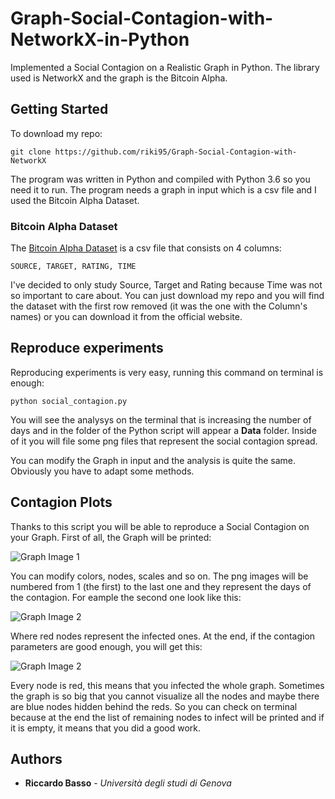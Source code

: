 # Graph-Social-Contagion-with-NetworkX-in-Python
Implemented a Social Contagion on a Realistic Graph in Python. The library used is NetworkX and the graph is the Bitcoin Alpha.

## Getting Started

To download my repo:

```
git clone https://github.com/riki95/Graph-Social-Contagion-with-NetworkX
```

The program was written in Python and compiled with Python 3.6 so you need it to run.
The program needs a graph in input which is a csv file and I used the Bitcoin Alpha Dataset.

### Bitcoin Alpha Dataset

The [Bitcoin Alpha Dataset](https://snap.stanford.edu/data/soc-sign-bitcoin-alpha.html) is a csv file that consists on 4 columns:
```
SOURCE, TARGET, RATING, TIME
```

I've decided to only study Source, Target and Rating because Time was not so important to care about.
You can just download my repo and you will find the dataset with the first row removed (it was the one with the Column's names) or you can download it from the official website.

## Reproduce experiments

Reproducing experiments is very easy, running this command on terminal is enough:

```
python social_contagion.py
```
You will see the analysys on the terminal that is increasing the number of days and in the folder of the Python script will appear a **Data** folder. Inside of it you will file some png files that represent the social contagion spread.

You can modify the Graph in input and the analysis is quite the same. Obviously you have to adapt some methods. 

## Contagion Plots

Thanks to this script you will be able to reproduce a Social Contagion on your Graph. First of all, the Graph will be printed:

![Graph Image 1](https://i.imgur.com/72EXAqG.png)

You can modify colors, nodes, scales and so on. The png images will be numbered from 1 (the first) to the last one and they represent the days of the contagion. For eample the second one look like this:

![Graph Image 2](https://i.imgur.com/iEAn7r7.jpg)

Where red nodes represent the infected ones. At the end, if the contagion parameters are good enough, you will get this:

![Graph Image 2](https://i.imgur.com/xf5u7Hv.png)

Every node is red, this means that you infected the whole graph. Sometimes the graph is so big that you cannot visualize all the nodes and maybe there are blue nodes hidden behind the reds. So you can check on terminal because at the end the list of remaining nodes to infect will be printed and if it is empty, it means that you did a good work.

## Authors

* **Riccardo Basso** - *Università degli studi di Genova*

